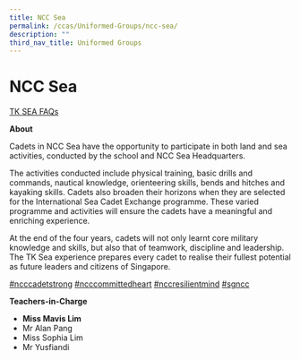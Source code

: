 ```yaml
---
title: NCC Sea
permalink: /ccas/Uniformed-Groups/ncc-sea/
description: ""
third_nav_title: Uniformed Groups
---
```

# NCC Sea

[TK SEA FAQs](/files/CCAs/TK-SEA-FAQs.pdf)

**About**

Cadets in NCC Sea have the opportunity to participate in both land and sea activities, conducted by the school and NCC Sea Headquarters.

The activities conducted include physical training, basic drills and commands, nautical knowledge, orienteering skills, bends and hitches and kayaking skills. Cadets also broaden their horizons when they are selected for the International Sea Cadet Exchange programme. These varied programme and activities will ensure the cadets have a meaningful and enriching experience.

At the end of the four years, cadets will not only learnt core military knowledge and skills, but also that of teamwork, discipline and leadership. The TK Sea experience prepares every cadet to realise their fullest potential as future leaders and citizens of Singapore.

[#ncccadetstrong](https://www.facebook.com/hashtag/ncccadetstrong?__eep__=6&__cft__[0]=AZVN9D8fmXGqADTMeLKSGXIDbbHliMh7oDDn6bGcYo1fHdUMkuEsATeY5GBNJL1DTbRPFaU8hiU2DYI_352BoDQeXv_G78T9q6xHFW20_ToDvTL1wdeqz1Pb170N7Awl29rIqXH-J9hjKfdnsR0Rir8Jov7TPGMWoIzrBv1fAfP2cg-Y2Z-R_VwrIUwbqvi3HHs&__tn__=*NK-R) [#ncccommittedheart](https://www.facebook.com/hashtag/ncccommittedheart?__eep__=6&__cft__[0]=AZVN9D8fmXGqADTMeLKSGXIDbbHliMh7oDDn6bGcYo1fHdUMkuEsATeY5GBNJL1DTbRPFaU8hiU2DYI_352BoDQeXv_G78T9q6xHFW20_ToDvTL1wdeqz1Pb170N7Awl29rIqXH-J9hjKfdnsR0Rir8Jov7TPGMWoIzrBv1fAfP2cg-Y2Z-R_VwrIUwbqvi3HHs&__tn__=*NK-R) [#nccresilientmind](https://www.facebook.com/hashtag/nccresilientmind?__eep__=6&__cft__[0]=AZVN9D8fmXGqADTMeLKSGXIDbbHliMh7oDDn6bGcYo1fHdUMkuEsATeY5GBNJL1DTbRPFaU8hiU2DYI_352BoDQeXv_G78T9q6xHFW20_ToDvTL1wdeqz1Pb170N7Awl29rIqXH-J9hjKfdnsR0Rir8Jov7TPGMWoIzrBv1fAfP2cg-Y2Z-R_VwrIUwbqvi3HHs&__tn__=*NK-R) [#sgncc](https://www.facebook.com/hashtag/sgncc?__eep__=6&__cft__[0]=AZVN9D8fmXGqADTMeLKSGXIDbbHliMh7oDDn6bGcYo1fHdUMkuEsATeY5GBNJL1DTbRPFaU8hiU2DYI_352BoDQeXv_G78T9q6xHFW20_ToDvTL1wdeqz1Pb170N7Awl29rIqXH-J9hjKfdnsR0Rir8Jov7TPGMWoIzrBv1fAfP2cg-Y2Z-R_VwrIUwbqvi3HHs&__tn__=*NK-R)

**Teachers-in-Charge**

*   **Miss Mavis Lim**
*   Mr Alan Pang
*   Miss Sophia Lim
*   Mr Yusfiandi
